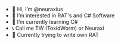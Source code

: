 - 👋 Hi, I’m @neuraxius
- 👀 I’m interested in RAT's and C# Software
- 🌱 I’m currently learning C#
- 📞 Call me TW (ToxidWorm) or Neuraxi
- 🚀 Currently trying to write own RAT
